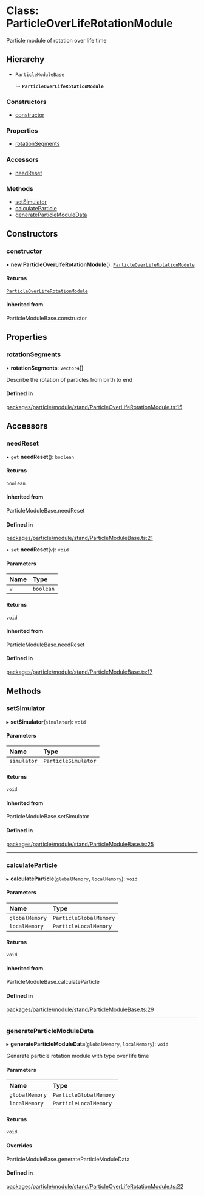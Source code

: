 # Class: ParticleOverLifeRotationModule

Particle module of rotation over life time

## Hierarchy

- `ParticleModuleBase`

  ↳ **`ParticleOverLifeRotationModule`**

### Constructors

- [constructor](ParticleOverLifeRotationModule.md#constructor)

### Properties

- [rotationSegments](ParticleOverLifeRotationModule.md#rotationsegments)

### Accessors

- [needReset](ParticleOverLifeRotationModule.md#needreset)

### Methods

- [setSimulator](ParticleOverLifeRotationModule.md#setsimulator)
- [calculateParticle](ParticleOverLifeRotationModule.md#calculateparticle)
- [generateParticleModuleData](ParticleOverLifeRotationModule.md#generateparticlemoduledata)

## Constructors

### constructor

• **new ParticleOverLifeRotationModule**(): [`ParticleOverLifeRotationModule`](ParticleOverLifeRotationModule.md)

#### Returns

[`ParticleOverLifeRotationModule`](ParticleOverLifeRotationModule.md)

#### Inherited from

ParticleModuleBase.constructor

## Properties

### rotationSegments

• **rotationSegments**: `Vector4`[]

Describe the rotation of particles from birth to end

#### Defined in

[packages/particle/module/stand/ParticleOverLifeRotationModule.ts:15](https://github.com/Orillusion/orillusion/blob/main/packages/particle/module/stand/ParticleOverLifeRotationModule.ts#L15)

## Accessors

### needReset

• `get` **needReset**(): `boolean`

#### Returns

`boolean`

#### Inherited from

ParticleModuleBase.needReset

#### Defined in

[packages/particle/module/stand/ParticleModuleBase.ts:21](https://github.com/Orillusion/orillusion/blob/main/packages/particle/module/stand/ParticleModuleBase.ts#L21)

• `set` **needReset**(`v`): `void`

#### Parameters

| Name | Type |
| :------ | :------ |
| `v` | `boolean` |

#### Returns

`void`

#### Inherited from

ParticleModuleBase.needReset

#### Defined in

[packages/particle/module/stand/ParticleModuleBase.ts:17](https://github.com/Orillusion/orillusion/blob/main/packages/particle/module/stand/ParticleModuleBase.ts#L17)

## Methods

### setSimulator

▸ **setSimulator**(`simulator`): `void`

#### Parameters

| Name | Type |
| :------ | :------ |
| `simulator` | `ParticleSimulator` |

#### Returns

`void`

#### Inherited from

ParticleModuleBase.setSimulator

#### Defined in

[packages/particle/module/stand/ParticleModuleBase.ts:25](https://github.com/Orillusion/orillusion/blob/main/packages/particle/module/stand/ParticleModuleBase.ts#L25)

___

### calculateParticle

▸ **calculateParticle**(`globalMemory`, `localMemory`): `void`

#### Parameters

| Name | Type |
| :------ | :------ |
| `globalMemory` | `ParticleGlobalMemory` |
| `localMemory` | `ParticleLocalMemory` |

#### Returns

`void`

#### Inherited from

ParticleModuleBase.calculateParticle

#### Defined in

[packages/particle/module/stand/ParticleModuleBase.ts:29](https://github.com/Orillusion/orillusion/blob/main/packages/particle/module/stand/ParticleModuleBase.ts#L29)

___

### generateParticleModuleData

▸ **generateParticleModuleData**(`globalMemory`, `localMemory`): `void`

Genarate particle rotation module with type over life time

#### Parameters

| Name | Type |
| :------ | :------ |
| `globalMemory` | `ParticleGlobalMemory` |
| `localMemory` | `ParticleLocalMemory` |

#### Returns

`void`

#### Overrides

ParticleModuleBase.generateParticleModuleData

#### Defined in

[packages/particle/module/stand/ParticleOverLifeRotationModule.ts:22](https://github.com/Orillusion/orillusion/blob/main/packages/particle/module/stand/ParticleOverLifeRotationModule.ts#L22)
